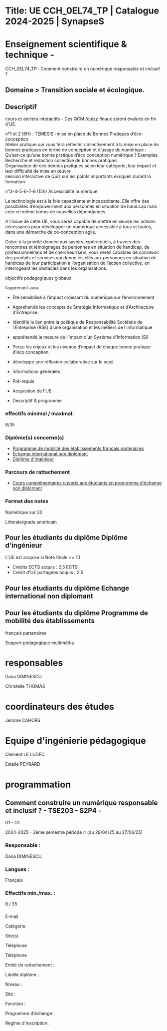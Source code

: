 # Title: UE CCH_0EL74_TP | Catalogue 2024-2025 | SynapseS

#  [ ](/catalogue/2024-2025) Enseignement scientifique & technique \-
CCH_0EL74_TP : Comment construire un numérique responsable et inclusif ?

## Domaine > Transition sociale et écologique.

## Descriptif

cours et ateliers interactifs - Des QCM /quizz finaux seront évalués en fin
d’UE.

n°1 et 2 (6H) : TEMESIS -mise en place de Bonnes Pratiques d’éco-conception  
Atelier pratique qui vous fera réfléchir collectivement à la mise en place de
bonnes pratiques en terme de conception et d’usage du numérique :  
Qu’est-ce qu’une bonne pratique d’éco conception numérique ? Exemples.  
Recherche et rédaction collective de bonnes pratiques  
Organisation de ces bonnes pratiques selon leur catégorie, leur impact et leur
difficulté de mise en œuvre  
session interactive de Quiz sur les points importants évoqués durant la
formation

n°3-4-5-6-7-8 (15h) Accessibilité numérique

La technologie est à la fois capacitante et incapacitante. Elle offre des
possibilités d’empowerment aux personnes en situation de handicap mais crée en
même temps de nouvelles dépendances.

A l’issue de cette UE, vous serez capable de mettre en œuvre les actions
nécessaires pour développer un numérique accessible à tous et toutes, dans une
démarche de co-conception agile.

Grâce à la priorité donnée aux savoirs expérientiels, à travers des rencontres
et témoignages de personnes en situation de handicap, de professionnel(le)s et
de chercheur(se)s, vous serez capables de concevoir des produits et services
qui donne les clés aux personnes en situation de handicap de leur
participation à l’organisation de l’action collective, en interrogeant les
obstacles dans les organisations.

objectifs pédagogiques globaux

l’apprenant aura

  * Été sensibilisé à l’impact croissant du numérique sur l’environnement 
  * Appréhendé les concepts de Stratégie Informatique et d’Architecture d’Entreprise
  * Identifié le lien entre la politique de Responsabilité Sociétale de l’Entreprise (RSE) d’une organisation et les métiers de l’informatique
  * appréhendé la mesure de l’impact d’un Système d’Information (SI) 
  * Perçu les enjeux et les niveaux d’impact de chaque bonne pratique d'éco conception 
  * développé une réflexion collaborative sur le sujet

  * Informations générales
  * Pré-requis
  * Acquisition de l'UE
  * Descriptif & programme

### effectifs minimal / maximal:

8/35

### Diplôme(s) concerné(s)

  * [Programme de mobilité des établissements français partenaires](/catalogue/2024-2025/diplome/2063/PEF-programme-de-mobilite-des-etablissements-francais-partenaires)
  * [Echange international non diplomant](/catalogue/2024-2025/diplome/1/PEI-echange-international-non-diplomant)
  * [Diplôme d'ingénieur](/catalogue/2024-2025/diplome/4/ING-diplome-d-ingenieur)

### Parcours de rattachement

  * [Cours complémentaires ouverts aux étudiants en programme d'échange non diplomant](/catalogue/2024-2025/parcours/4670/PEI-ADDITIONAL-cours-complementaires-ouverts-aux-etudiants-en-programme-d-echange-non-diplomant)

### Format des notes

Numérique sur 20

Littérale/grade américain

## Pour les étudiants du diplôme Diplôme d'ingénieur

L'UE est acquise si Note finale >= 10

  * Crédits ECTS acquis : 2.5 ECTS
  * Crédit d'UE partagées acquis : 2.5

## Pour les étudiants du diplôme Echange international non diplomant

## Pour les étudiants du diplôme Programme de mobilité des établissements
français partenaires

Support pédagogique multimédia

# responsables

Dana DIMINESCU

Christelle THOMAS

# coordinateurs des études

Jérome CAHORS

# Equipe d'ingénierie pédagogique

Clément LE LUDEC

Estelle PEYRARD

# programmation

## Comment construire un numérique responsable et inclusif ? - TSE203 - S2P4 -
D1 - D1

2024-2025 - 2ème semestre période 4 (du 28/04/25 au 27/06/25)

### Responsable :

Dana DIMINESCU

### Langues :

Français

### Effectifs min./max. :

8 / 35

###

E-mail

Catégorie

Site(s)

Téléphone

Téléphone

Entité de rattachement :

Libelle diplôme :

Niveau :

Site :

Fonction :

Programme d'échange :

Régime d'inscription :

